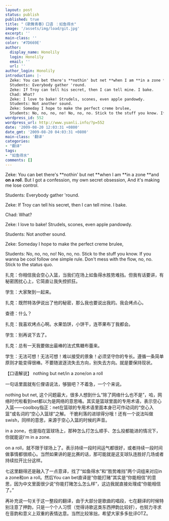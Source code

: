 ```yaml
---
layout: post
status: publish
published: true
title: "《歌舞青春》口语 ：如鱼得水"
image: '/assets/img/load/git.jpg'
excerpt: ''
main-class: ''
color: '#7D669E'
author:
  display_name: Honolily
  login: Honolily
  email: ''
  url: ''
author_login: Honolily
introduction: |-
  Zeke: You can bet there's **nothin' but net **when I am **in a zone **and **on a rol**l. But I got a confession, my own secret obsession, And it's making me lose control.
  Students: Everybody gather 'round.
  Zeke: If Troy can tell his secret, then I can tell mine. I bake.
  Chad: What?
  Zeke: I love to bake! Strudels, scones, even apple pandowdy.
  Students: Not another sound.
  Zeke: Someday I hope to make the perfect creme brulee,
  Students: No, no, no, no! No, no, no. Stick to the stuff you know. If you wanna be cool follow one simple rule. Don't mess with the flow, no, no. Stick to the status quo.
wordpress_id: 552
wordpress_url: http://www.yuanli.info/?p=552
date: '2009-08-20 12:03:31 +0800'
date_gmt: '2009-08-20 04:03:31 +0800'
main-class: '翻译'
categories:
- "翻译"
tags:
- "如鱼得水"
comments: []
---
```

Zeke: You can bet there's **nothin' but net **when I am **in a zone **and **on a rol**l. But I got a confession, my own secret obsession, And it's making me lose control.

Students: Everybody gather 'round.

Zeke: If Troy can tell his secret, then I can tell mine. I bake.

Chad: What?

Zeke: I love to bake! Strudels, scones, even apple pandowdy.

Students: Not another sound.

Zeke: Someday I hope to make the perfect creme brulee,

Students: No, no, no, no! No, no, no. Stick to the stuff you know. If you wanna be cool follow one simple rule. Don't mess with the flow, no, no. Stick to the status quo.

扎克：你相信我会空心入篮，当我们在场上如鱼得水胜势难挡。但我有话要讲，有秘密困扰心上，它简直让我失控抓狂。

学生：大家聚到一起来。

扎克：既然特洛伊说出了他的秘密，那么我也要说出我的。我会烤点心。

查德：什么？

扎克：我喜欢烤点心啊。水果馅饼，小饼干，连苹果布丁我都会。

学生：别再说下去了。

扎克：总有一天我要做出最棒的法式焦糖布蕾来。

学生：无法可想！无法可想！难以接受的景象！必须坚守你的专长。遵循一条简单原则才能变得很棒。不要随波逐流失去方向，别失去方向。就是要保持现状。

【口语解说】 nothing but net/in a zone/on a roll

一句话里面就有仨俚语说法，够狠吧？不着急，一个个来说。

nothing but net, 这个问题最大，很多人想到什么&ldquo;除了网络什么也不是&rdquo;，哈，网络时代啦看到net都以为是网络的意思咯。其实是篮球里面的专用术语，表示空心入篮&mdash;&mdash;coolboy指正：net在篮球的专用术语里面本身已可作动词的&ldquo;空心入篮&rdquo;或名词的&ldquo;空心入篮球&rdquo;之解。 干脆利落的进球得分哦！还有一个说法叫做swish，同样的意思，来源于空心入篮的时候的声音。

in a zone，也是指在篮球场上，那种怎么打怎么顺手、怎么投都能进的情况下，你就能说I'm in a zone.

on a roll，就不限于球场上了。表示持续一段时间运气都很好，或者持续一段时间做事情都很顺心。当然如果讲的是比赛的话，那可能就是这支球队连胜好几场或者持续拉开比分这样。

七这里翻得还是融入了一点意译，找了&ldquo;如鱼得水&rdquo;和&ldquo;胜势难挡&rdquo;两个词组来对应in a zone和on a roll。然后You can bet直译是&ldquo;你能打赌&rdquo;其实是&ldquo;你能相信&rdquo;的意思，因为中文里面很少说&ldquo;你能打赌怎么怎么样&rdquo;，这边我就直接处理成&ldquo;你能相信了。&rdquo;

再补充说一句关于这一整段的翻译，由于大部分是歌曲的唱段，七在翻译的时候特别注意了押韵，只是一个个人习惯（觉得诗歌这类东西押韵比较好），也努力寻求在音韵和意义上双重的表情达意。当然比较笨拙，希望大家多多批评OTZ。

